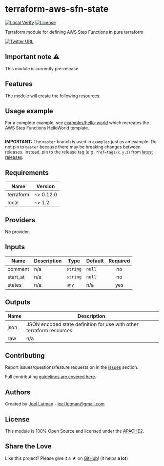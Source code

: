 # terraform-aws-sfn-state
[![Local Verify](https://github.com/jhole89/terraform-kubernetes-portainer/workflows/Verify/badge.svg?branch=master)](https://github.com/jhole89/terraform-aws-sfn-state/actions?query=workflow%3AVerify)
[![License](https://img.shields.io/badge/License-Apache%202.0-blue.svg)](LICENSE)

Terraform module for defining AWS Step Functions in pure terraform

[![Twitter URL](https://img.shields.io/twitter/url/https/twitter.com/fold_left.svg?style=social&label=Follow%20%40JoelLutman)](https://twitter.com/joellutman)

## Important note :warning:

This module is currently pre-release

## Features

The module will create the following resources:

## Usage example

For a complete example, see [examples/hello-world](examples/hello-world/main.tf) which recreates the AWS Step Functions
HelloWorld template.

```hcl

```

**IMPORTANT:** The `master` branch is used in `examples` just as an example. Do not pin to `master` because there may 
be breaking changes between releases. Instead, pin to the release tag (e.g. `?ref=tags/x.y.z`) from 
[latest releases](https://github.com/jhole89/terraform-aws-sfn-state/releases).

<!--- BEGIN_TF_DOCS ---> 
## Requirements

| Name | Version |
|------|---------|
| terraform | ~> 0.12.0 |
| local | ~> 1.2 |

## Providers

No provider.

## Inputs

| Name | Description | Type | Default | Required |
|------|-------------|------|---------|:--------:|
| comment | n/a | `string` | `null` | no |
| start\_at | n/a | `string` | `null` | no |
| states | n/a | `any` | n/a | yes |

## Outputs

| Name | Description |
|------|-------------|
| json | JSON encoded state definition for use with other terraform resources |
| raw | n/a |

<!--- END_TF_DOCS --->

## Contributing

Report issues/questions/feature requests on in the [issues](https://github.com/jhole89/terraform-aws-sfn-state/issues/new) section.

Full contributing [guidelines are covered here](https://github.com/jhole89/terraform-aws-sfn-state/blob/master/.github/CONTRIBUTING.md).

## Authors

Created by [Joel Lutman](https://github.com/jhole89) - [joel.lutman@gmail.com](mailto:joel.lutman@gmail.com)

## License

This module is 100% Open Source and licensed under the [APACHE2](LICENSE).

## Share the Love 

Like this project? Please give it a ★ on [GitHub](https://github.com/jhole89/terraform-aws-sfn-state)! (it helps **a lot**)
